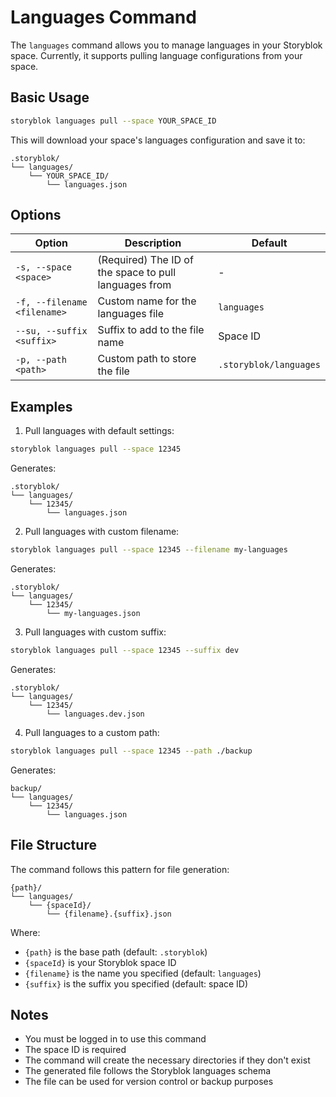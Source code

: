 # Languages Command

The `languages` command allows you to manage languages in your Storyblok space. Currently, it supports pulling language configurations from your space.

## Basic Usage

```bash
storyblok languages pull --space YOUR_SPACE_ID
```

This will download your space's languages configuration and save it to:
```
.storyblok/
└── languages/
    └── YOUR_SPACE_ID/
        └── languages.json
```

## Options

| Option | Description | Default |
|--------|-------------|---------|
| `-s, --space <space>` | (Required) The ID of the space to pull languages from | - |
| `-f, --filename <filename>` | Custom name for the languages file | `languages` |
| `--su, --suffix <suffix>` | Suffix to add to the file name | Space ID |
| `-p, --path <path>` | Custom path to store the file | `.storyblok/languages` |

## Examples

1. Pull languages with default settings:
```bash
storyblok languages pull --space 12345
```
Generates:
```
.storyblok/
└── languages/
    └── 12345/
        └── languages.json
```

2. Pull languages with custom filename:
```bash
storyblok languages pull --space 12345 --filename my-languages
```
Generates:
```
.storyblok/
└── languages/
    └── 12345/
        └── my-languages.json
```

3. Pull languages with custom suffix:
```bash
storyblok languages pull --space 12345 --suffix dev
```
Generates:
```
.storyblok/
└── languages/
    └── 12345/
        └── languages.dev.json
```

4. Pull languages to a custom path:
```bash
storyblok languages pull --space 12345 --path ./backup
```
Generates:
```
backup/
└── languages/
    └── 12345/
        └── languages.json
```

## File Structure

The command follows this pattern for file generation:
```
{path}/
└── languages/
    └── {spaceId}/
        └── {filename}.{suffix}.json
```

Where:
- `{path}` is the base path (default: `.storyblok`)
- `{spaceId}` is your Storyblok space ID
- `{filename}` is the name you specified (default: `languages`)
- `{suffix}` is the suffix you specified (default: space ID)

## Notes

- You must be logged in to use this command
- The space ID is required
- The command will create the necessary directories if they don't exist
- The generated file follows the Storyblok languages schema
- The file can be used for version control or backup purposes
